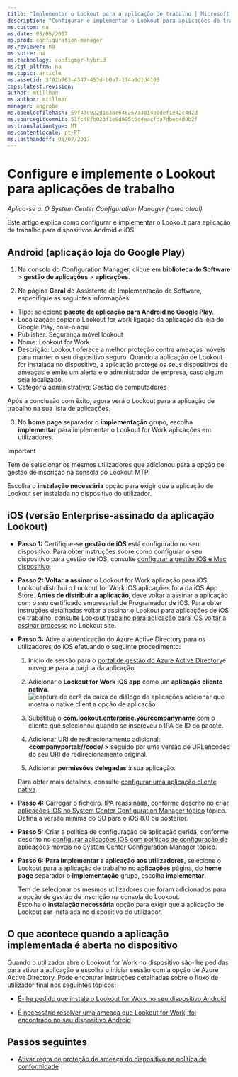 ```yaml
---
title: "Implementar o Lookout para a aplicação de trabalho | Microsoft Docs"
description: "Configurar e implementar o Lookout para aplicações de trabalho."
ms.custom: na
ms.date: 03/05/2017
ms.prod: configuration-manager
ms.reviewer: na
ms.suite: na
ms.technology: configmgr-hybrid
ms.tgt_pltfrm: na
ms.topic: article
ms.assetid: 3f62b763-4347-453d-b0a7-1f4a0d1d4105
caps.latest.revision: 
author: mtillman
ms.author: mtillman
manager: angrobe
ms.openlocfilehash: 59f43c922d1d3bc64625733014b0def1e42c4d2d
ms.sourcegitcommit: 51fc48fb023f1e8d995c6c4eacfda7dbec4d0b2f
ms.translationtype: MT
ms.contentlocale: pt-PT
ms.lasthandoff: 08/07/2017
---
```

# <a name="configure-and-deploy-lookout-for-work-apps"></a>Configure e implemente o Lookout para aplicações de trabalho

*Aplica-se a: O System Center Configuration Manager (ramo atual)*

Este artigo explica como configurar e implementar o Lookout para aplicação de trabalho para dispositivos Android e iOS.

## <a name="android-google-play-store-app"></a>Android (aplicação loja do Google Play)
1.  Na consola do Configuration Manager, clique em **biblioteca de Software** > **gestão de aplicações** > **aplicações**.

2.  Na página **Geral** do Assistente de Implementação de Software, especifique as seguintes informações:
  * Tipo: selecione **pacote de aplicação para Android no Google Play**.
  * Localização: copiar o Lookout for work ligação da aplicação da loja do Google Play, cole-o aqui
  * Publisher: Segurança móvel lookout
  * Nome: Lookout for Work
  * Descrição: Lookout oferece a melhor proteção contra ameaças móveis para manter o seu dispositivo seguro. Quando a aplicação de Lookout for instalada no dispositivo, a aplicação protege os seus dispositivos de ameaças e emite um alerta e o administrador de empresa, caso algum seja localizado.
  * Categoria administrativa: Gestão de computadores

  Após a conclusão com êxito, agora verá o Lookout para a aplicação de trabalho na sua lista de aplicações.

3.  No **home page** separador o **implementação** grupo, escolha **implementar** para implementar o Lookout for Work aplicações em utilizadores.
>[!IMPORTANT]
>Tem de selecionar os mesmos utilizadores que adicionou para a opção de gestão de inscrição na consola do Lookout MTP.

  Escolha o **instalação necessária** opção para exigir que a aplicação de Lookout ser instalada no dispositivo do utilizador.

## <a name="ios-enterprise-signed-version-of-lookout-app"></a>iOS (versão Enterprise-assinado da aplicação Lookout)

* **Passo 1:** Certifique-se **gestão de iOS** está configurado no seu dispositivo. Para obter instruções sobre como configurar o seu dispositivo para gestão de iOS, consulte [configurar a gestão iOS e Mac dispositivo]().

* **Passo 2:** **Voltar a assinar** o Lookout for Work aplicação para iOS. Lookout distribui o Lookout for Work iOS aplicações fora da iOS App Store. **Antes de distribuir a aplicação**, deve voltar a assinar a aplicação com o seu certificado empresarial de Programador de iOS. Para obter instruções detalhadas voltar a assinar o Lookout para aplicações de iOS de trabalho, consulte [Lookout trabalho para aplicação para iOS voltar a assinar processo](https://personal.support.lookout.com/hc/en-us/articles/114094038714) no Lookout site.


* **Passo 3:** Ative a autenticação do Azure Active Directory para os utilizadores do iOS efetuando o seguinte procedimento:
  1.  Início de sessão para o [portal de gestão do Azure Active Directory](https://manage.windowsazure.com)e navegue para a página da aplicação.
  2.  Adicionar o **Lookout for Work iOS app** como um **aplicação cliente nativa**.
  ![captura de ecrã da caixa de diálogo de aplicações adicionar que mostra o native client a opção de aplicação](media/aad-add-app.png)

  3. Substitua o **com.lookout.enterprise.yourcompanyname** com o cliente que selecionou quando se inscreveu o IPA de ID do pacote.
  4.  Adicionar URI de redirecionamento adicional:  **&lt;companyportal://code/ >** seguido por uma versão de URLencoded do seu URI de redirecionamento original.
  5.  Adicionar **permissões delegadas** à sua aplicação.

  Para obter mais detalhes, consulte [configurar uma aplicação cliente nativa](https://azure.microsoft.com/en-us/documentation/articles/app-service-mobile-how-to-configure-active-directory-authentication/#optional-configure-a-native-client-application).


* **Passo 4:** Carregar o ficheiro. IPA reassinada, conforme descrito no [criar aplicações iOS no System Center Configuration Manager tópico](https://docs.microsoft.com/en-us/sccm/apps/get-started/creating-ios-applications) tópico. Defina a versão mínima do SO para o iOS 8.0 ou posterior.


* **Passo 5:** Criar a política de configuração de aplicação gerida, conforme descrito no [configurar aplicações iOS com políticas de configuração de aplicações móveis no System Center Configuration Manager](https://docs.microsoft.com/en-us/sccm/apps/deploy-use/configure-ios-apps-with-app-configuration-policies) tópico.


* **Passo 6:** **Para implementar a aplicação aos utilizadores**, selecione o Lookout para a aplicação de trabalho no **aplicações** página, do **home page** separador o **implementação** grupo, escolha **implementar**.

  Tem de selecionar os mesmos utilizadores que foram adicionados para a opção de gestão de inscrição na consola do Lookout.  
Escolha o **instalação necessária** opção para exigir que a aplicação de Lookout ser instalada no dispositivo do utilizador.

## <a name="what-happens-when-the-deployed-app-is-opened-on-the-device"></a>O que acontece quando a aplicação implementada é aberta no dispositivo




Quando o utilizador abre o Lookout for Work no dispositivo são-lhe pedidas para ativar a aplicação e escolha o iniciar sessão com a opção de Azure Active Directory. Pode encontrar instruções detalhadas sobre o fluxo de utilizador final nos seguintes tópicos:

* [É-lhe pedido que instale o Lookout for Work no seu dispositivo Android](http://docs.microsoft.com/intune/enduser/you-are-prompted-to-install-lookout-for-work-android)

* [É necessário resolver uma ameaça que Lookout for Work, foi encontrado no seu dispositivo Android](http://docs.microsoft.com/intune/enduser/you-need-to-resolve-a-threat-found-by-lookout-for-work-android)

## <a name="next-steps"></a>Passos seguintes
* [Ativar regra de proteção de ameaça do dispositivo na política de conformidade](enable-device-threat-protection-rule-compliance-policy.md)

